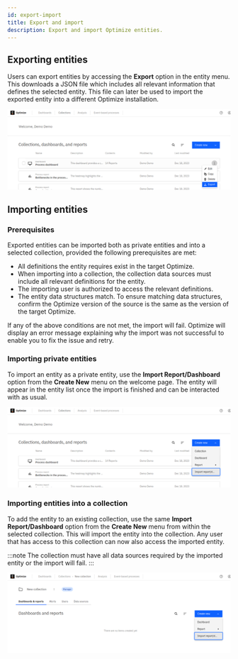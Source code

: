 ```yaml
---
id: export-import
title: Export and import
description: Export and import Optimize entities.
---
```


## Exporting entities

Users can export entities by accessing the **Export** option in the entity menu. This downloads a JSON file which
includes all relevant information that defines the selected entity. This file can later be used to import the exported entity into
a different Optimize installation.

![Exporting a Process Report](./img/export.png)

## Importing entities

### Prerequisites

Exported entities can be imported both as private entities and into a selected collection, provided the following prerequisites are met:

- All definitions the entity requires exist in the target Optimize.
- When importing into a collection, the collection data sources must include all relevant definitions for the entity.
- The importing user is authorized to access the relevant definitions.
- The entity data structures match. To ensure matching data structures, confirm the Optimize version of the source is the same as the version of the target Optimize.

If any of the above conditions are not met, the import will fail. Optimize will display an error message explaining why the import was not successful to enable you to fix the issue and retry.

### Importing private entities

To import an entity as a private entity, use the **Import Report/Dashboard** option from the **Create New** menu on the welcome page. The entity will appear in the entity list once the import is finished and can be interacted with as usual.

![Importing a private entity](./img/private-import.png)

### Importing entities into a collection

To add the entity to an existing collection, use the same **Import Report/Dashboard** option from the **Create New** menu from within the selected collection. This will import the entity into the collection. Any user that has access to this collection can now also access the imported entity.

:::note
The collection must have all data sources required by the imported entity or the import will fail.
:::

![Importing an entity into a Collection](./img/collection-import.png)
